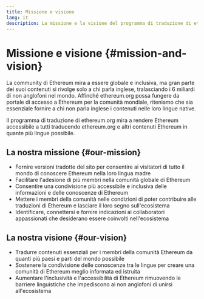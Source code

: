 ```yaml
---
title: Missione e visione
lang: it
description: La missione e la visione del programma di traduzione di ethereum.org
---
```


# Missione e visione \{#mission-and-vision}

La community di Ethereum mira a essere globale e inclusiva, ma gran parte dei suoi contenuti si rivolge solo a chi parla inglese, tralasciando i 6 miliardi di non anglofoni nel mondo. Affinché ethereum.org possa fungere da portale di accesso a Ethereum per la comunità mondiale, riteniamo che sia essenziale fornire a chi non parla inglese i contenuti nelle loro lingue native.

Il programma di traduzione di ethereum.org mira a rendere Ethereum accessibile a tutti traducendo ethereum.org e altri contenuti Ethereum in quante più lingue possibile.

## La nostra missione \{#our-mission}

- Fornire versioni tradotte del sito per consentire ai visitatori di tutto il mondo di conoscere Ethereum nella loro lingua madre
- Facilitare l'adesione di più membri nella comunità globale di Ethereum
- Consentire una condivisione più accessibile e inclusiva delle informazioni e delle conoscenze di Ethereum
- Mettere i membri della comunità nelle condizioni di poter contribuire alle traduzioni di Ethereum e lasciare il loro segno sull'ecosistema
- Identificare, connettersi e fornire indicazioni ai collaboratori appassionati che desiderano essere coinvolti nell'ecosistema

## La nostra visione \{#our-vision}

- Tradurre contenuti essenziali per i membri della comunità Ethereum da quanti più paesi e parti del mondo possibile
- Sostenere la condivisione delle conoscenze tra le lingue per creare una comunità di Ethereum meglio informata ed istruita
- Aumentare l'inclusività e l'accessibilità di Ethereum rimuovendo le barriere linguistiche che impediscono ai non anglofoni di unirsi all'ecosistema
